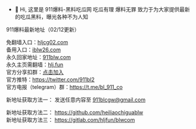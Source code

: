 - 👋 Hi, 这里是 911爆料-黑料吃瓜网 吃瓜有理 爆料无罪
致力于为大家提供最新的吃瓜黑料，曝光各种不为人知

911爆料最新地址（02/12更新）

免翻墙入口：[hljcg02.com](https://hljcg02.com)<br>
备用入口：[iblw26.com](https://iblw26.com)<br>
永久回家地址：[911blw.com](https://911blw.com)<br>
永久主页需翻墙：[hlj.fun](https://www.hlj.fun)<br>
官方分享扣群：[点击加入](https://q2.aiiz.cn/jkbNy8)<br>
官方推特：https://twitter.com/911bl2<br>
官方电报（telegram）群：https://t.me/bl_911_co<br>

新地址获取方法一： 发送任意内容至 911blcgw@gmail.com

新地址获取方法二： https://github.com/heiliaochiguablw<br>
新地址获取方法三： https://gitlab.com/hljfun/blwcom<br>

